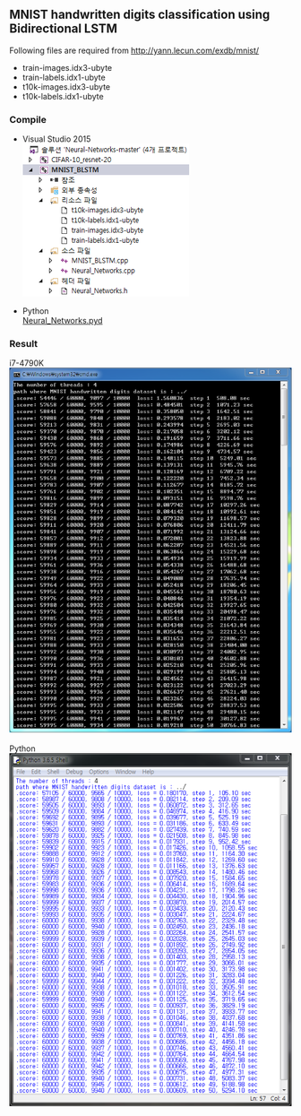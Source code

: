 ## MNIST handwritten digits classification using Bidirectional LSTM
Following files are required from http://yann.lecun.com/exdb/mnist/
  - train-images.idx3-ubyte
  - train-labels.idx1-ubyte
  - t10k-images.idx3-ubyte
  - t10k-labels.idx1-ubyte

### Compile
- Visual Studio 2015</br>
![VS_2015](/MNIST_BLSTM/screenshot/VS_2015.png)</br>

- Python</br>
[Neural_Networks.pyd](https://github.com/paperrune/Neural-Networks/tree/master/Python)</br>

### Result
i7-4790K</br>
![result](/MNIST_BLSTM/screenshot/MNIST_BLSTM.png)</br></br>
Python</br>
![result](/MNIST_CNN/screenshot/MNIST_CNN_Python.png)

